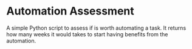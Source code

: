 # Automation Assessment
A simple Python script to assess if is worth automating a task.
It returns how many weeks it would takes to start having benefits from the automation.
